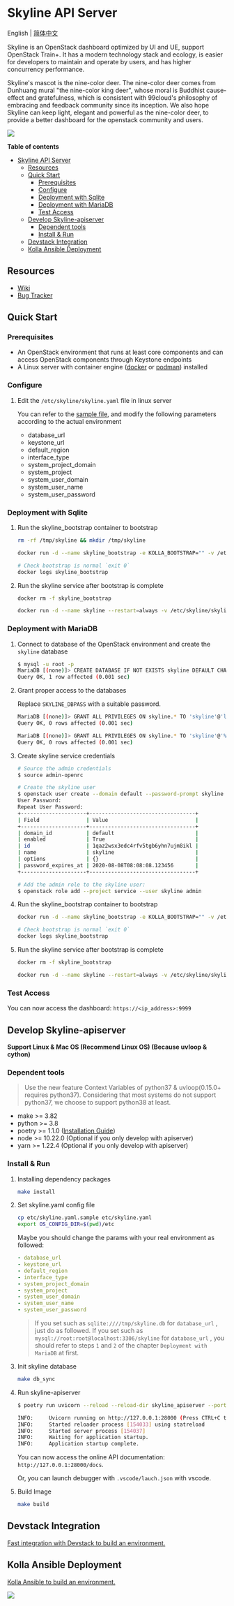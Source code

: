 # Skyline API Server

English | [简体中文](./README-zh_CN.md)

Skyline is an OpenStack dashboard optimized by UI and UE, support OpenStack Train+. It has a modern technology stack and ecology, is easier for developers to maintain and operate by users, and has higher concurrency performance.

Skyline's mascot is the nine-color deer. The nine-color deer comes from Dunhuang mural "the nine-color king deer", whose moral is Buddhist cause-effect and gratefulness, which is consistent with 99cloud's philosophy of embracing and feedback community since its inception. We also hope Skyline can keep light, elegant and powerful as the nine-color deer, to provide a better dashboard for the openstack community and users.

![](docs/images/OpenStack_Project_Skyline_horizontal.png)

**Table of contents**

- [Skyline API Server](#skyline-api-server)
  - [Resources](#resources)
  - [Quick Start](#quick-start)
    - [Prerequisites](#prerequisites)
    - [Configure](#configure)
    - [Deployment with Sqlite](#deployment-with-sqlite)
    - [Deployment with MariaDB](#deployment-with-mariadb)
    - [Test Access](#test-access)
  - [Develop Skyline-apiserver](#develop-skyline-apiserver)
    - [Dependent tools](#dependent-tools)
    - [Install & Run](#install--run)
  - [Devstack Integration](#devstack-integration)
  - [Kolla Ansible Deployment](#kolla-ansible-deployment)

## Resources

- [Wiki](https://wiki.openstack.org/wiki/Skyline)
- [Bug Tracker](https://launchpad.net/skyline-apiserver)

## Quick Start

### Prerequisites

- An OpenStack environment that runs at least core components and can access OpenStack components through Keystone endpoints
- A Linux server with container engine ([docker](https://docs.docker.com/engine/install/) or [podman](https://podman.io/getting-started/installation)) installed

### Configure

1. Edit the `/etc/skyline/skyline.yaml` file in linux server

    You can refer to the [sample file](etc/skyline.yaml.sample), and modify the following parameters according to the actual environment

    - database_url
    - keystone_url
    - default_region
    - interface_type
    - system_project_domain
    - system_project
    - system_user_domain
    - system_user_name
    - system_user_password

### Deployment with Sqlite

1. Run the skyline_bootstrap container to bootstrap

    ```bash
    rm -rf /tmp/skyline && mkdir /tmp/skyline

    docker run -d --name skyline_bootstrap -e KOLLA_BOOTSTRAP="" -v /etc/skyline/skyline.yaml:/etc/skyline/skyline.yaml -v /tmp/skyline:/tmp --net=host 99cloud/skyline:latest

    # Check bootstrap is normal `exit 0`
    docker logs skyline_bootstrap
    ```

2. Run the skyline service after bootstrap is complete

    ```bash
    docker rm -f skyline_bootstrap

    docker run -d --name skyline --restart=always -v /etc/skyline/skyline.yaml:/etc/skyline/skyline.yaml -v /tmp/skyline:/tmp --net=host 99cloud/skyline:latest
    ```

### Deployment with MariaDB

1. Connect to database of the OpenStack environment and create the `skyline` database

    ```bash
    $ mysql -u root -p
    MariaDB [(none)]> CREATE DATABASE IF NOT EXISTS skyline DEFAULT CHARACTER SET utf8 DEFAULT COLLATE utf8_general_ci;
    Query OK, 1 row affected (0.001 sec)
    ```

2. Grant proper access to the databases

    Replace `SKYLINE_DBPASS` with a suitable password.

    ```bash
    MariaDB [(none)]> GRANT ALL PRIVILEGES ON skyline.* TO 'skyline'@'localhost' IDENTIFIED BY 'SKYLINE_DBPASS';
    Query OK, 0 rows affected (0.001 sec)

    MariaDB [(none)]> GRANT ALL PRIVILEGES ON skyline.* TO 'skyline'@'%'  IDENTIFIED BY 'SKYLINE_DBPASS';
    Query OK, 0 rows affected (0.001 sec)
    ```

3. Create skyline service credentials

    ```bash
    # Source the admin credentials
    $ source admin-openrc

    # Create the skyline user
    $ openstack user create --domain default --password-prompt skyline
    User Password:
    Repeat User Password:
    +---------------------+----------------------------------+
    | Field               | Value                            |
    +---------------------+----------------------------------+
    | domain_id           | default                          |
    | enabled             | True                             |
    | id                  | 1qaz2wsx3edc4rfv5tgb6yhn7ujm8ikl |
    | name                | skyline                          |
    | options             | {}                               |
    | password_expires_at | 2020-08-08T08:08:08.123456       |
    +---------------------+----------------------------------+

    # Add the admin role to the skyline user:
    $ openstack role add --project service --user skyline admin
    ```

4. Run the skyline_bootstrap container to bootstrap

    ```bash
    docker run -d --name skyline_bootstrap -e KOLLA_BOOTSTRAP="" -v /etc/skyline/skyline.yaml:/etc/skyline/skyline.yaml --net=host 99cloud/skyline:latest

    # Check bootstrap is normal `exit 0`
    docker logs skyline_bootstrap
    ```

5. Run the skyline service after bootstrap is complete

    ```bash
    docker rm -f skyline_bootstrap

    docker run -d --name skyline --restart=always -v /etc/skyline/skyline.yaml:/etc/skyline/skyline.yaml --net=host 99cloud/skyline:latest
    ```

### Test Access

You can now access the dashboard: `https://<ip_address>:9999`

## Develop Skyline-apiserver

**Support Linux & Mac OS (Recommend Linux OS) (Because uvloop & cython)**

### Dependent tools

> Use the new feature Context Variables of python37 & uvloop(0.15.0+ requires python37). Considering that most systems do not support python37, we choose to support python38 at least.

- make >= 3.82
- python >= 3.8
- poetry >= 1.1.0 ([Installation Guide](https://python-poetry.org/docs/#installation))
- node >= 10.22.0 (Optional if you only develop with apiserver)
- yarn >= 1.22.4 (Optional if you only develop with apiserver)

### Install & Run

1. Installing dependency packages

    ```bash
    make install
    ```

2. Set skyline.yaml config file

    ```bash
    cp etc/skyline.yaml.sample etc/skyline.yaml
    export OS_CONFIG_DIR=$(pwd)/etc
    ```

    Maybe you should change the params with your real environment as followed:

    ```yaml
    - database_url
    - keystone_url
    - default_region
    - interface_type
    - system_project_domain
    - system_project
    - system_user_domain
    - system_user_name
    - system_user_password
    ```

    > If you set such as `sqlite:////tmp/skyline.db` for `database_url` , just do as followed.
    > If you set such as `mysql://root:root@localhost:3306/skyline` for `database_url` , you should refer to steps `1` and `2` of the chapter `Deployment with MariaDB` at first.

3. Init skyline database

    ```bash
    make db_sync
    ```

4. Run skyline-apiserver

    ```bash
    $ poetry run uvicorn --reload --reload-dir skyline_apiserver --port 28000 --log-level debug skyline_apiserver.main:app

    INFO:     Uvicorn running on http://127.0.0.1:28000 (Press CTRL+C to quit)
    INFO:     Started reloader process [154033] using statreload
    INFO:     Started server process [154037]
    INFO:     Waiting for application startup.
    INFO:     Application startup complete.
    ```

    You can now access the online API documentation: `http://127.0.0.1:28000/docs`.

    Or, you can launch debugger with `.vscode/lauch.json` with vscode.

5. Build Image

    ```bash
    make build
    ```

## Devstack Integration

[Fast integration with Devstack to build an environment.](./devstack/README.rst)

## Kolla Ansible Deployment

[Kolla Ansible to build an environment.](./kolla/README.md)

![](docs/images/nine-color-deer-64.png)

